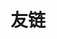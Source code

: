 ---
title: 友链
links:     
    - {
      title: "Tackoil's Website",
      intro: "We're here.",
      link: "https://tackoil.github.io/",
      avatar: "https://tackoil.github.io/headpics/natsumi2.3.jpg"
    }
---